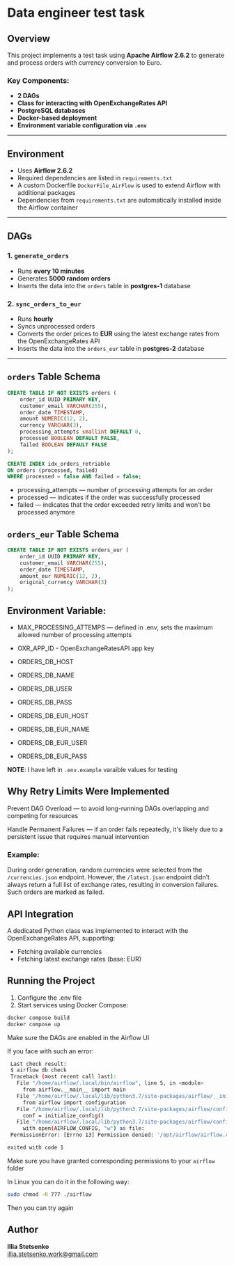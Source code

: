 # Data engineer test task

## Overview

This project implements a test task using **Apache Airflow 2.6.2** to generate and process orders with currency conversion to Euro.

### Key Components:
- **2 DAGs**
- **Class for interacting with OpenExchangeRates API**
- **PostgreSQL databases**
- **Docker-based deployment**
- **Environment variable configuration via `.env`**

---

## Environment

- Uses **Airflow 2.6.2**
- Required dependencies are listed in `requirements.txt`
- A custom Dockerfile `DockerFile_AirFlow` is used to extend Airflow with additional packages
- Dependencies from `requirements.txt` are automatically installed inside the Airflow container

---

## DAGs

### 1. `generate_orders`
- Runs **every 10 minutes**
- Generates **5000 random orders**
- Inserts the data into the `orders` table in **postgres-1** database

### 2. `sync_orders_to_eur`
- Runs **hourly**
- Syncs unprocessed orders
- Converts the order prices to **EUR** using the latest exchange rates from the OpenExchangeRates API
- Inserts the data into the `orders_eur` table in **postgres-2** database

---

## `orders` Table Schema

```sql
CREATE TABLE IF NOT EXISTS orders (
    order_id UUID PRIMARY KEY,
    customer_email VARCHAR(255),
    order_date TIMESTAMP,
    amount NUMERIC(12, 2),
    currency VARCHAR(3),
    processing_attempts smallint DEFAULT 0,
    processed BOOLEAN DEFAULT FALSE,
    failed BOOLEAN DEFAULT FALSE
);

CREATE INDEX idx_orders_retriable
ON orders (processed, failed)
WHERE processed = false AND failed = false;
```

- processing_attempts — number of processing attempts for an order
- processed — indicates if the order was successfully processed
- failed — indicates that the order exceeded retry limits and won’t be processed anymore

## `orders_eur` Table Schema
```sql
CREATE TABLE IF NOT EXISTS orders_eur (
    order_id UUID PRIMARY KEY,
    customer_email VARCHAR(255),
    order_date TIMESTAMP,
    amount_eur NUMERIC(12, 2),
    original_currency VARCHAR(3)
);
```

## Environment Variable:
- MAX_PROCESSING_ATTEMPS — defined in .env, sets the maximum allowed number of processing attempts
- OXR_APP_ID - OpenExchangeRatesAPI app key

- ORDERS_DB_HOST
- ORDERS_DB_NAME
- ORDERS_DB_USER
- ORDERS_DB_PASS

- ORDERS_DB_EUR_HOST
- ORDERS_DB_EUR_NAME
- ORDERS_DB_EUR_USER
- ORDERS_DB_EUR_PASS

**NOTE**: I have left in `.env.example` varaible values for testing

## Why Retry Limits Were Implemented
Prevent DAG Overload — to avoid long-running DAGs overlapping and competing for resources

Handle Permanent Failures — if an order fails repeatedly, it's likely due to a persistent issue that requires manual intervention

### Example:
During order generation, random currencies were selected from the `/currencies.json` endpoint. However, the `/latest.json` endpoint didn’t always return a full list of exchange rates, resulting in conversion failures. Such orders are marked as failed.



## API Integration
A dedicated Python class was implemented to interact with the OpenExchangeRates API, supporting:
- Fetching available currencies
- Fetching latest exchange rates (base: EUR)

## Running the Project
1. Configure the .env file
2. Start services using Docker Compose:

```bash
docker compose build
docker compose up
```
Make sure the DAGs are enabled in the Airflow UI

If you face with such an error:
```bash
 Last check result:
 $ airflow db check
 Traceback (most recent call last):
   File "/home/airflow/.local/bin/airflow", line 5, in <module>
     from airflow.__main__ import main
   File "/home/airflow/.local/lib/python3.7/site-packages/airflow/__init__.py", line 52, in <module>
     from airflow import configuration
   File "/home/airflow/.local/lib/python3.7/site-packages/airflow/configuration.py", line 1814, in <module>
     conf = initialize_config()
   File "/home/airflow/.local/lib/python3.7/site-packages/airflow/configuration.py", line 1516, in initialize_config
     with open(AIRFLOW_CONFIG, "w") as file:
 PermissionError: [Errno 13] Permission denied: '/opt/airflow/airflow.cfg'

exited with code 1
```
Make sure you have granted corresponding permissions to your `airflow` folder


In Linux you can do it in the following way:
```bash
sudo chmod -R 777 ./airflow
```
Then you can try again
## Author

**Illia Stetsenko**  
[illia.stetsenko.work@gmail.com](mailto:illia.stetsenko.work@gmail.com)